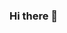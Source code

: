### Hi there 👋

<!--
**Serueja/serueja** is a ✨ _special_ ✨ repository because its `README.md` (this file) appears on your GitHub profile.

Here are some ideas to get you started:

- 🔭 I’m currently working on DS
- 🌱 I’m currently learning DS ML
- 👯 I’m looking to collaborate on anything pls
- 🤔 I’m looking for help with everything
- 💬 DONT Ask me about ...
- 📫 How to reach me: dont
- 😄 Pronouns: я лох!
- ⚡ Fun fact: ...
-->
